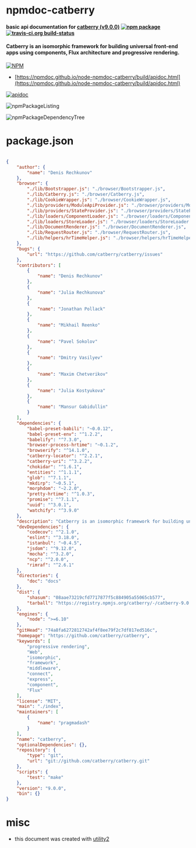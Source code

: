 # npmdoc-catberry

#### basic api documentation for  [catberry (v9.0.0)](https://github.com/catberry/catberry)  [![npm package](https://img.shields.io/npm/v/npmdoc-catberry.svg?style=flat-square)](https://www.npmjs.org/package/npmdoc-catberry) [![travis-ci.org build-status](https://api.travis-ci.org/npmdoc/node-npmdoc-catberry.svg)](https://travis-ci.org/npmdoc/node-npmdoc-catberry)

#### Catberry is an isomorphic framework for building universal front-end apps using components, Flux architecture and progressive rendering.

[![NPM](https://nodei.co/npm/catberry.png?downloads=true&downloadRank=true&stars=true)](https://www.npmjs.com/package/catberry)

- [https://npmdoc.github.io/node-npmdoc-catberry/build/apidoc.html](https://npmdoc.github.io/node-npmdoc-catberry/build/apidoc.html)

[![apidoc](https://npmdoc.github.io/node-npmdoc-catberry/build/screenCapture.buildCi.browser.%252Ftmp%252Fbuild%252Fapidoc.html.png)](https://npmdoc.github.io/node-npmdoc-catberry/build/apidoc.html)

![npmPackageListing](https://npmdoc.github.io/node-npmdoc-catberry/build/screenCapture.npmPackageListing.svg)

![npmPackageDependencyTree](https://npmdoc.github.io/node-npmdoc-catberry/build/screenCapture.npmPackageDependencyTree.svg)



# package.json

```json

{
    "author": {
        "name": "Denis Rechkunov"
    },
    "browser": {
        "./lib/Bootstrapper.js": "./browser/Bootstrapper.js",
        "./lib/Catberry.js": "./browser/Catberry.js",
        "./lib/CookieWrapper.js": "./browser/CookieWrapper.js",
        "./lib/providers/ModuleApiProvider.js": "./browser/providers/ModuleApiProvider.js",
        "./lib/providers/StateProvider.js": "./browser/providers/StateProvider.js",
        "./lib/loaders/ComponentLoader.js": "./browser/loaders/ComponentLoader.js",
        "./lib/loaders/StoreLoader.js": "./browser/loaders/StoreLoader.js",
        "./lib/DocumentRenderer.js": "./browser/DocumentRenderer.js",
        "./lib/RequestRouter.js": "./browser/RequestRouter.js",
        "./lib/helpers/hrTimeHelper.js": "./browser/helpers/hrTimeHelper.js"
    },
    "bugs": {
        "url": "https://github.com/catberry/catberry/issues"
    },
    "contributors": [
        {
            "name": "Denis Rechkunov"
        },
        {
            "name": "Julia Rechkunova"
        },
        {
            "name": "Jonathan Pollack"
        },
        {
            "name": "Mikhail Reenko"
        },
        {
            "name": "Pavel Sokolov"
        },
        {
            "name": "Dmitry Vasilyev"
        },
        {
            "name": "Maxim Chetverikov"
        },
        {
            "name": "Julia Kostyukova"
        },
        {
            "name": "Mansur Gabidullin"
        }
    ],
    "dependencies": {
        "babel-preset-babili": "~0.0.12",
        "babel-preset-env": "^1.2.2",
        "babelify": "^7.3.0",
        "browser-process-hrtime": "~0.1.2",
        "browserify": "^14.1.0",
        "catberry-locator": "^2.2.1",
        "catberry-uri": "^3.2.2",
        "chokidar": "^1.6.1",
        "entities": "^1.1.1",
        "glob": "^7.1.1",
        "mkdirp": "~0.5.1",
        "morphdom": "~2.2.0",
        "pretty-hrtime": "^1.0.3",
        "promise": "^7.1.1",
        "uuid": "^3.0.1",
        "watchify": "^3.9.0"
    },
    "description": "Catberry is an isomorphic framework for building universal front-end apps using components, Flux architecture and progressive rendering.",
    "devDependencies": {
        "codecov": "^2.1.0",
        "eslint": "^3.18.0",
        "istanbul": "~0.4.5",
        "jsdom": "^9.12.0",
        "mocha": "^3.2.0",
        "ncp": "^2.0.0",
        "rimraf": "^2.6.1"
    },
    "directories": {
        "doc": "docs"
    },
    "dist": {
        "shasum": "08aae73219cfd7717877f5c884905a55065cb577",
        "tarball": "https://registry.npmjs.org/catberry/-/catberry-9.0.0.tgz"
    },
    "engines": {
        "node": ">=6.10"
    },
    "gitHead": "74a8fa6272812742af4f8ee79f2c7df817ed516c",
    "homepage": "https://github.com/catberry/catberry",
    "keywords": [
        "progressive rendering",
        "Web",
        "isomorphic",
        "framework",
        "middleware",
        "connect",
        "express",
        "component",
        "Flux"
    ],
    "license": "MIT",
    "main": "./index",
    "maintainers": [
        {
            "name": "pragmadash"
        }
    ],
    "name": "catberry",
    "optionalDependencies": {},
    "repository": {
        "type": "git",
        "url": "git://github.com/catberry/catberry.git"
    },
    "scripts": {
        "test": "make"
    },
    "version": "9.0.0",
    "bin": {}
}
```



# misc
- this document was created with [utility2](https://github.com/kaizhu256/node-utility2)
